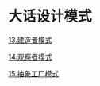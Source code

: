 # 大话设计模式

[13.建造者模式](https://github.com/shanyao19940801/BookeNote/blob/master/ReadingNotes/DaHuaSheJiMoShi/src/main/java/com/yao/chapter13_Builder/%E5%BB%BA%E9%80%A0%E8%80%85%E6%A8%A1%E5%BC%8F.md)

[14.观察者模式](https://github.com/shanyao19940801/BookeNote/blob/master/ReadingNotes/DaHuaSheJiMoShi/src/main/java/com/yao/chapter14_Observer/Observer.md)

[15.抽象工厂模式](https://github.com/shanyao19940801/BookeNote/blob/master/ReadingNotes/DaHuaSheJiMoShi/src/main/java/com/yao/chapter15_AbstractFactory/abstractfactory.md)
